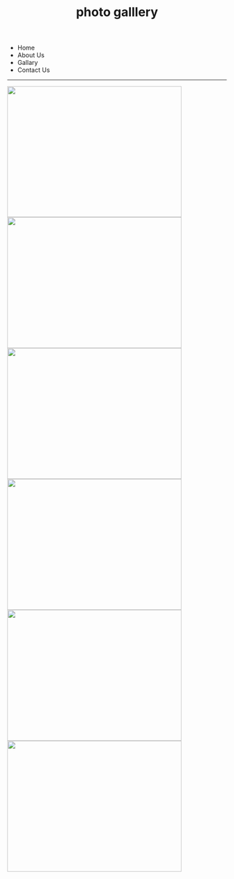  <html> 
<head> 
<title>photo gallery</title> 
<link rel="stylesheet" type="text/css" href="photogallery.css"> 
</head> 
<body> 
<header> 
<h1>photo galllery <h1> 
</header> 
<nav> 
<ul> 
<li><a herf=""target="_blank">Home</a></li> 
<li><a herf=""target="_blank">About Us</a></li> 
<li><a herf=""target="_blank">Gallary</a></li> 
<li><a herf=""target="_blank">Contact Us</a></li> 
</ul> 
</nav> 
<hr/> 
<main> 
<div class="box"><img src="C:\Users\Dell\Downloads\water-lily-g33bdc1ef4_640.jpg" width="400" 
height="300"> </div> 
<div class="box"><img src="C:\Users\Dell\Downloads\flowers-g875c3ab5e_640.jpg" width="400" 
height="300"> </div> 
<div class="box"><img src="C:\Users\Dell\Downloads\church-gda2bb68b2_640.jpg" width="400" 
height="300"> </div> 
<div class="box"><img src="C:\Users\Dell\Downloads\pexels-dalia-alrefai-17131049.jpg" width="400" 
height="300"> </div> 
<div class="box"><img src="C:\Users\Dell\Downloads\pexels-keith-lobo-14702568.jpg" width="400" 
height="300"> </div> 
<div class="box"><img src="C:\Users\Dell\Downloads\pexels-lorete-m-16639142.jpg" width="400" 
height="300"> </div> 
</main>
